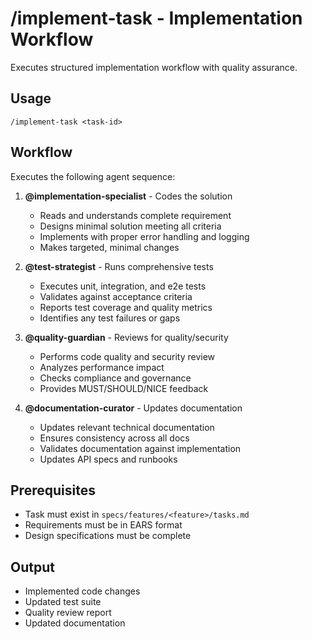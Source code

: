 # /implement-task - Implementation Workflow

Executes structured implementation workflow with quality assurance.

## Usage
```
/implement-task <task-id>
```

## Workflow
Executes the following agent sequence:

1. **@implementation-specialist** - Codes the solution
   - Reads and understands complete requirement
   - Designs minimal solution meeting all criteria
   - Implements with proper error handling and logging
   - Makes targeted, minimal changes

2. **@test-strategist** - Runs comprehensive tests
   - Executes unit, integration, and e2e tests
   - Validates against acceptance criteria
   - Reports test coverage and quality metrics
   - Identifies any test failures or gaps

3. **@quality-guardian** - Reviews for quality/security
   - Performs code quality and security review
   - Analyzes performance impact
   - Checks compliance and governance
   - Provides MUST/SHOULD/NICE feedback

4. **@documentation-curator** - Updates documentation
   - Updates relevant technical documentation
   - Ensures consistency across all docs
   - Validates documentation against implementation
   - Updates API specs and runbooks

## Prerequisites
- Task must exist in `specs/features/<feature>/tasks.md`
- Requirements must be in EARS format
- Design specifications must be complete

## Output
- Implemented code changes
- Updated test suite
- Quality review report
- Updated documentation